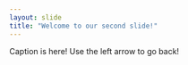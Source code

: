 ```yaml
---
layout: slide
title: "Welcome to our second slide!"
---
```

Caption is here!
Use the left arrow to go back!
